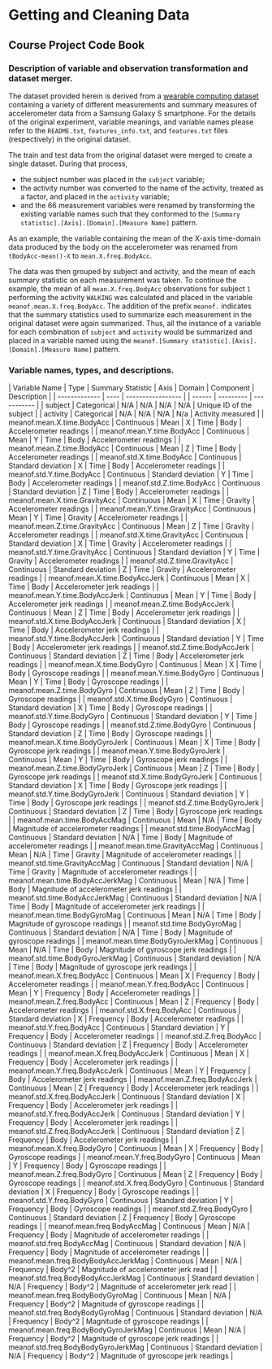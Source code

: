 # Getting and Cleaning Data

## Course Project Code Book

### Description of variable and observation transformation and dataset merger.

The dataset provided herein is derived from a [wearable computing dataset][wcd] containing a variety of different measurements and summary measures of accelerometer data from a Samsung Galaxy S smartphone.  For the details of the original experiment, variable meanings, and variable names please refer to the `README.txt`, `features_info.txt`, and `features.txt` files (respectively) in the original dataset.

[wcd]: https://d396qusza40orc.cloudfront.net/getdata%2Fprojectfiles%2FUCI%20HAR%20Dataset.zip

The train and test data from the original dataset were merged to create a single dataset.  During that process,

- the subject number was placed in the `subject` variable;
- the activity number was converted to the name of the activity, treated as a factor, and placed in the `activity` variable;
- and the 66 measurement variables were renamed by transforming the existing variable names such that they conformed to the `[Summary statistic].[Axis].[Domain].[Measure Name]` pattern.

As an example, the variable containing the mean of the X-axis time-domain data produced by the body on the accelerometer was renamed from `tBodyAcc-mean()-X` to `mean.X.freq.BodyAcc`.

The data was then grouped by subject and activity, and the mean of each summary statistic on each measurement was taken.  To continue the example, the mean of all `mean.X.freq.BodyAcc` observations for subject `1` performing the activity `WALKING` was calculated and placed in the variable `meanof.mean.X.freq.BodyAcc`.  The addition of the prefix `meanof.` indicates that the summary statistics used to summarize each measurement in the original dataset were again summarized.  Thus, all the instance of a variable for each combination of `subject` and `activity` would be summarized and placed in a variable named using the `meanof.[Summary statistic].[Axis].[Domain].[Measure Name]` pattern.

### Variable names, types, and descriptions.

| Variable Name                        | Type        | Summary Statistic  | Axis | Domain    | Component | Description                              |
| -------------                        | ----        | -----------------  |      | ------    | --------- | -----------                              |
| subject                              | Categorical | N/A                | N/A  | N/A       | N/A       | Unique ID of the subject                 |
| activity                             | Categorical | N/A                | N/A  | N/A       | N/a       | Activity measured                        |
| meanof.mean.X.time.BodyAcc           | Continuous  | Mean               | X    | Time      | Body      | Accelerometer readings                   |
| meanof.mean.Y.time.BodyAcc           | Continuous  | Mean               | Y    | Time      | Body      | Accelerometer readings                   |
| meanof.mean.Z.time.BodyAcc           | Continuous  | Mean               | Z    | Time      | Body      | Accelerometer readings                   |
| meanof.std.X.time.BodyAcc            | Continuous  | Standard deviation | X    | Time      | Body      | Accelerometer readings                   |
| meanof.std.Y.time.BodyAcc            | Continuous  | Standard deviation | Y    | Time      | Body      | Accelerometer readings                   |
| meanof.std.Z.time.BodyAcc            | Continuous  | Standard deviation | Z    | Time      | Body      | Accelerometer readings                   |
| meanof.mean.X.time.GravityAcc        | Continuous  | Mean               | X    | Time      | Gravity   | Accelerometer readings                   |
| meanof.mean.Y.time.GravityAcc        | Continuous  | Mean               | Y    | Time      | Gravity   | Accelerometer readings                   |
| meanof.mean.Z.time.GravityAcc        | Continuous  | Mean               | Z    | Time      | Gravity   | Accelerometer readings                   |
| meanof.std.X.time.GravityAcc         | Continuous  | Standard deviation | X    | Time      | Gravity   | Accelerometer readings                   |
| meanof.std.Y.time.GravityAcc         | Continuous  | Standard deviation | Y    | Time      | Gravity   | Accelerometer readings                   |
| meanof.std.Z.time.GravityAcc         | Continuous  | Standard deviation | Z    | Time      | Gravity   | Accelerometer readings                   |
| meanof.mean.X.time.BodyAccJerk       | Continuous  | Mean               | X    | Time      | Body      | Accelerometer jerk readings              |
| meanof.mean.Y.time.BodyAccJerk       | Continuous  | Mean               | Y    | Time      | Body      | Accelerometer jerk readings              |
| meanof.mean.Z.time.BodyAccJerk       | Continuous  | Mean               | Z    | Time      | Body      | Accelerometer jerk readings              |
| meanof.std.X.time.BodyAccJerk        | Continuous  | Standard deviation | X    | Time      | Body      | Accelerometer jerk readings              |
| meanof.std.Y.time.BodyAccJerk        | Continuous  | Standard deviation | Y    | Time      | Body      | Accelerometer jerk readings              |
| meanof.std.Z.time.BodyAccJerk        | Continuous  | Standard deviation | Z    | Time      | Body      | Accelerometer jerk readings              |
| meanof.mean.X.time.BodyGyro          | Continuous  | Mean               | X    | Time      | Body      | Gyroscope readings                       |
| meanof.mean.Y.time.BodyGyro          | Continuous  | Mean               | Y    | Time      | Body      | Gyroscope readings                       |
| meanof.mean.Z.time.BodyGyro          | Continuous  | Mean               | Z    | Time      | Body      | Gyroscope readings                       |
| meanof.std.X.time.BodyGyro           | Continuous  | Standard deviation | X    | Time      | Body      | Gyroscope readings                       |
| meanof.std.Y.time.BodyGyro           | Continuous  | Standard deviation | Y    | Time      | Body      | Gyroscope readings                       |
| meanof.std.Z.time.BodyGyro           | Continuous  | Standard deviation | Z    | Time      | Body      | Gyroscope readings                       |
| meanof.mean.X.time.BodyGyroJerk      | Continuous  | Mean               | X    | Time      | Body      | Gyroscope jerk readings                  |
| meanof.mean.Y.time.BodyGyroJerk      | Continuous  | Mean               | Y    | Time      | Body      | Gyroscope jerk readings                  |
| meanof.mean.Z.time.BodyGyroJerk      | Continuous  | Mean               | Z    | Time      | Body      | Gyroscope jerk readings                  |
| meanof.std.X.time.BodyGyroJerk       | Continuous  | Standard deviation | X    | Time      | Body      | Gyroscope jerk readings                  |
| meanof.std.Y.time.BodyGyroJerk       | Continuous  | Standard deviation | Y    | Time      | Body      | Gyroscope jerk readings                  |
| meanof.std.Z.time.BodyGyroJerk       | Continuous  | Standard deviation | Z    | Time      | Body      | Gyroscope jerk readings                  |
| meanof.mean.time.BodyAccMag          | Continuous  | Mean               | N/A  | Time      | Body      | Magnitude of accelerometer readings      |
| meanof.std.time.BodyAccMag           | Continuous  | Standard deviation | N/A  | Time      | Body      | Magnitude of accelerometer readings      |
| meanof.mean.time.GravityAccMag       | Continuous  | Mean               | N/A  | Time      | Gravity   | Magnitude of accelerometer readings      |
| meanof.std.time.GravityAccMag        | Continuous  | Standard deviation | N/A  | Time      | Gravity   | Magnitude of accelerometer readings      |
| meanof.mean.time.BodyAccJerkMag      | Continuous  | Mean               | N/A  | Time      | Body      | Magnitude of accelerometer jerk readings |
| meanof.std.time.BodyAccJerkMag       | Continuous  | Standard deviation | N/A  | Time      | Body      | Magnitude of accelerometer jerk readings |
| meanof.mean.time.BodyGyroMag         | Continuous  | Mean               | N/A  | Time      | Body      | Magnitude of gyroscope readings          |
| meanof.std.time.BodyGyroMag          | Continuous  | Standard deviation | N/A  | Time      | Body      | Magnitude of gyroscope readings          |
| meanof.mean.time.BodyGyroJerkMag     | Continuous  | Mean               | N/A  | Time      | Body      | Magnitude of gyroscope jerk readings     |
| meanof.std.time.BodyGyroJerkMag      | Continuous  | Standard deviation | N/A  | Time      | Body      | Magnitude of gyroscope jerk readings     |
| meanof.mean.X.freq.BodyAcc           | Continuous  | Mean               | X    | Frequency | Body      | Accelerometer readings                   |
| meanof.mean.Y.freq.BodyAcc           | Continuous  | Mean               | Y    | Frequency | Body      | Accelerometer readings                   |
| meanof.mean.Z.freq.BodyAcc           | Continuous  | Mean               | Z    | Frequency | Body      | Accelerometer readings                   |
| meanof.std.X.freq.BodyAcc            | Continuous  | Standard deviation | X    | Frequency | Body      | Accelerometer readings                   |
| meanof.std.Y.freq.BodyAcc            | Continuous  | Standard deviation | Y    | Frequency | Body      | Accelerometer readings                   |
| meanof.std.Z.freq.BodyAcc            | Continuous  | Standard deviation | Z    | Frequency | Body      | Accelerometer readings                   |
| meanof.mean.X.freq.BodyAccJerk       | Continuous  | Mean               | X    | Frequency | Body      | Accelerometer jerk readings              |
| meanof.mean.Y.freq.BodyAccJerk       | Continuous  | Mean               | Y    | Frequency | Body      | Accelerometer jerk readings              |
| meanof.mean.Z.freq.BodyAccJerk       | Continuous  | Mean               | Z    | Frequency | Body      | Accelerometer jerk readings              |
| meanof.std.X.freq.BodyAccJerk        | Continuous  | Standard deviation | X    | Frequency | Body      | Accelerometer jerk readings              |
| meanof.std.Y.freq.BodyAccJerk        | Continuous  | Standard deviation | Y    | Frequency | Body      | Accelerometer jerk readings              |
| meanof.std.Z.freq.BodyAccJerk        | Continuous  | Standard deviation | Z    | Frequency | Body      | Accelerometer jerk readings              |
| meanof.mean.X.freq.BodyGyro          | Continuous  | Mean               | X    | Frequency | Body      | Gyroscope readings                       |
| meanof.mean.Y.freq.BodyGyro          | Continuous  | Mean               | Y    | Frequency | Body      | Gyroscope readings                       |
| meanof.mean.Z.freq.BodyGyro          | Continuous  | Mean               | Z    | Frequency | Body      | Gyroscope readings                       |
| meanof.std.X.freq.BodyGyro           | Continuous  | Standard deviation | X    | Frequency | Body      | Gyroscope readings                       |
| meanof.std.Y.freq.BodyGyro           | Continuous  | Standard deviation | Y    | Frequency | Body      | Gyroscope readings                       |
| meanof.std.Z.freq.BodyGyro           | Continuous  | Standard deviation | Z    | Frequency | Body      | Gyroscope readings                       |
| meanof.mean.freq.BodyAccMag          | Continuous  | Mean               | N/A  | Frequency | Body      | Magnitude of accelerometer readings      |
| meanof.std.freq.BodyAccMag           | Continuous  | Standard deviation | N/A  | Frequency | Body      | Magnitude of accelerometer readings      |
| meanof.mean.freq.BodyBodyAccJerkMag  | Continuous  | Mean               | N/A  | Frequency | Body^2    | Magnitude of accelerometer jerk read     |
| meanof.std.freq.BodyBodyAccJerkMag   | Continuous  | Standard deviation | N/A  | Frequency | Body^2    | Magnitude of accelerometer jerk read     |
| meanof.mean.freq.BodyBodyGyroMag     | Continuous  | Mean               | N/A  | Frequency | Body^2    | Magnitude of gyroscope readings          |
| meanof.std.freq.BodyBodyGyroMag      | Continuous  | Standard deviation | N/A  | Frequency | Body^2    | Magnitude of gyroscope readings          |
| meanof.mean.freq.BodyBodyGyroJerkMag | Continuous  | Mean               | N/A  | Frequency | Body^2    | Magnitude of gyroscope jerk readings     |
| meanof.std.freq.BodyBodyGyroJerkMag  | Continuous  | Standard deviation | N/A  | Frequency | Body^2    | Magnitude of gyroscope jerk readings     |
